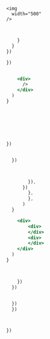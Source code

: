 
  <img
    width="80"
  />
</a>




</div>





    <img
      width="500"
    />
  </a>
</div>












```
```






```
```


```js
    }
  }
})

})
```



```jsx

    <div>
      />
    </div>
  )
}







})
```


```jsx

  })



        }),
      })
        },
        },
      )
  }

    <div>
        <div>
        </div>
        <div>
        </div>
    </div>
  )
}



    })
  })


  })
  })



})
```





































